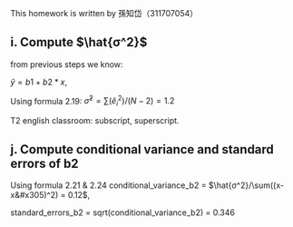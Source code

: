 This homework is written by 孫知岱（311707054）

## i. Compute $\hat{σ^2}$

from previous steps we know:

$\hat{y} = b1+b2*x$, 


Using formula 2.19:
$\hat{σ}^2 = \sum(\hat{e}_i^2)/(N-2) = 1.2$

T2 english classroom: subscript, superscript. 

## j. Compute conditional variance and standard errors of b2

Using formula 2.21 & 2.24
conditional_variance_b2 = $\hat{σ^2}/\sum((x-x&#x305)^2) = 0.12$, 

standard_errors_b2 = sqrt(conditional_variance_b2) = 0.346

